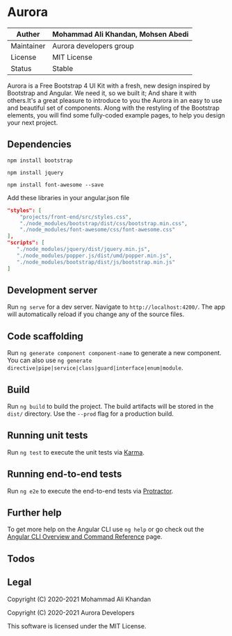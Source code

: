 # Aurora
 Auther | Mohammad Ali Khandan, Mohsen Abedi 
------------ | -------------
Maintainer | Aurora developers group
License | MIT License
Status | Stable


Aurora is a Free Bootstrap 4 UI Kit with a fresh, new design inspired by Bootstrap and Angular. We need it, so we built it; And share it with others.It's a great pleasure to introduce to you the Aurora in an easy to use and beautiful set of components. Along with the restyling of the Bootstrap elements, you will find some fully-coded example pages, to help you design your next project.

## Dependencies

`npm install bootstrap`

`npm install jquery`

`npm install font-awesome --save`

Add these libraries in your angular.json file

~~~json
"styles": [
    "projects/front-end/src/styles.css",
    "./node_modules/bootstrap/dist/css/bootstrap.min.css",
    "./node_modules/font-awesome/css/font-awesome.css"
],
"scripts": [
   "./node_modules/jquery/dist/jquery.min.js",
   "./node_modules/popper.js/dist/umd/popper.min.js",
   "./node_modules/bootstrap/dist/js/bootstrap.min.js"
]
~~~

## Development server

Run `ng serve` for a dev server. Navigate to `http://localhost:4200/`. The app will automatically reload if you change any of the source files.

## Code scaffolding

Run `ng generate component component-name` to generate a new component. You can also use `ng generate directive|pipe|service|class|guard|interface|enum|module`.

## Build

Run `ng build` to build the project. The build artifacts will be stored in the `dist/` directory. Use the `--prod` flag for a production build.

## Running unit tests

Run `ng test` to execute the unit tests via [Karma](https://karma-runner.github.io).

## Running end-to-end tests

Run `ng e2e` to execute the end-to-end tests via [Protractor](http://www.protractortest.org/).

## Further help

To get more help on the Angular CLI use `ng help` or go check out the [Angular CLI Overview and Command Reference](https://angular.io/cli) page.

## Todos

## Legal
Copyright (C) 2020-2021 Mohammad Ali Khandan

Copyright (C) 2020-2021 Aurora Developers

This software is licensed under the MIT License.
